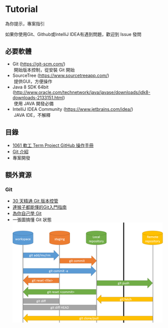 # Tutorial
為你提示，專案指引

如果你使用Git、Github或IntelliJ IDEA有遇到問題，歡迎到 Issue 發問

## 必要軟體
* Git (https://git-scm.com/)  
  開始版本控制，從安裝 Git 開始
* SourceTree (https://www.sourcetreeapp.com/)  
  提供GUI，方便操作
* Java 8 SDK 64bit (http://www.oracle.com/technetwork/java/javase/downloads/jdk8-downloads-2133151.html)  
  使用 JAVA 開發必備
* IntelliJ IDEA Community (https://www.jetbrains.com/idea/)  
  JAVA IDE，不解釋

## 目錄
* [1061 軟工 Term Project GitHub 操作手冊](./GitHub.md)
* [Git 介紹](./Git.md)
* 專案開發

## 額外資源
### Git
* [30 天精通 Git 版本控管](https://github.com/doggy8088/Learn-Git-in-30-days)
* [連猴子都能懂的Git入門指南](https://backlogtool.com/git-tutorial/tw/)
* [為你自己學 Git](http://gitbook.tw/)
* 一張圖搞懂 Git 狀態  
  [![](img/git-operations.png)](img/git-operations.png)
